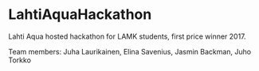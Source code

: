 # LahtiAquaHackathon

Lahti Aqua hosted hackathon for LAMK students, first price winner 2017.

Team members:
Juha Laurikainen, 
Elina Savenius, 
Jasmin Backman, 
Juho Torkko
